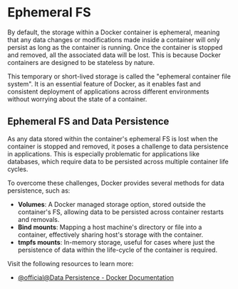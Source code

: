 # Ephemeral FS

By default, the storage within a Docker container is ephemeral, meaning that any data changes or modifications made inside a container will only persist as long as the container is running. Once the container is stopped and removed, all the associated data will be lost. This is because Docker containers are designed to be stateless by nature.

This temporary or short-lived storage is called the "ephemeral container file system". It is an essential feature of Docker, as it enables fast and consistent deployment of applications across different environments without worrying about the state of a container.

## Ephemeral FS and Data Persistence

As any data stored within the container's ephemeral FS is lost when the container is stopped and removed, it poses a challenge to data persistence in applications. This is especially problematic for applications like databases, which require data to be persisted across multiple container life cycles.

To overcome these challenges, Docker provides several methods for data persistence, such as:

- **Volumes**: A Docker managed storage option, stored outside the container's FS, allowing data to be persisted across container restarts and removals.
- **Bind mounts**: Mapping a host machine's directory or file into a container, effectively sharing host's storage with the container.
- **tmpfs mounts**: In-memory storage, useful for cases where just the persistence of data within the life-cycle of the container is required.

Visit the following resources to learn more:

- [@official@Data Persistence - Docker Documentation](https://docs.docker.com/get-started/docker-concepts/running-containers/persisting-container-data/)
